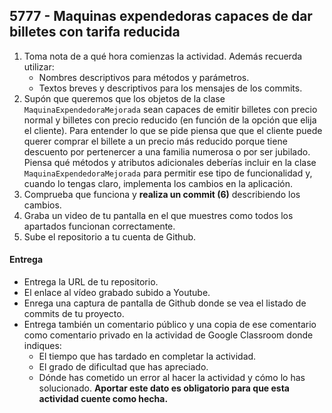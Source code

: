 ## 5777 - Maquinas expendedoras capaces de dar billetes con tarifa reducida

1. Toma nota de a qué hora comienzas la actividad. Además recuerda utilizar:
    * Nombres descriptivos para métodos y parámetros.
    * Textos breves y descriptivos para los mensajes de los commits.
2. Supón que queremos que los objetos de la clase `MaquinaExpendedoraMejorada` sean capaces de emitir billetes con precio normal y billetes con precio reducido (en función de la opción que elija el cliente). Para entender lo que se pide piensa que  que el cliente puede querer comprar el billete a un precio más reducido porque tiene descuento por pertenercer a una familia numerosa o por ser jubilado. Piensa qué métodos y atributos adicionales deberías incluir en la clase `MaquinaExpendedoraMejorada` para permitir ese tipo de funcionalidad y, cuando lo tengas claro, implementa los cambios en la aplicación.
5. Comprueba que funciona y __realiza un commit (6)__ describiendo los cambios.
9. Graba un video de tu pantalla en el que muestres como todos los apartados funcionan correctamente.
6. Sube el repositorio a tu cuenta de Github.

#### Entrega

* Entrega la URL de tu repositorio.
* El enlace al vídeo grabado subido a Youtube.
* Enrega una captura de pantalla de Github donde se vea el listado de commits de tu proyecto.
* Entrega también un comentario público y una copia de ese comentario como comentario privado en la actividad de Google Classroom donde indiques:
    - El tiempo que has tardado en completar la actividad.
    - El grado de dificultad que has apreciado.
    - Dónde has cometido un error al hacer la actividad y cómo lo has solucionado. **Aportar este dato es obligatorio para que esta actividad cuente como hecha.**
